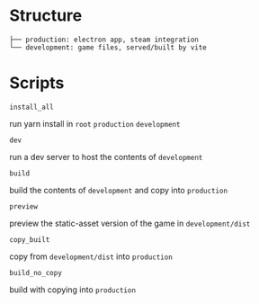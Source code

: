 # Structure
```
├── production: electron app, steam integration
└── development: game files, served/built by vite
```

# Scripts

`install_all`

run yarn install in `root` `production` `development`

`dev`

run a dev server to host the contents of `development`

`build`

build the contents of `development` and copy into `production`

`preview`

preview the static-asset version of the game in `development/dist`

`copy_built`

copy from `development/dist` into `production`

`build_no_copy`

build with copying into `production`

